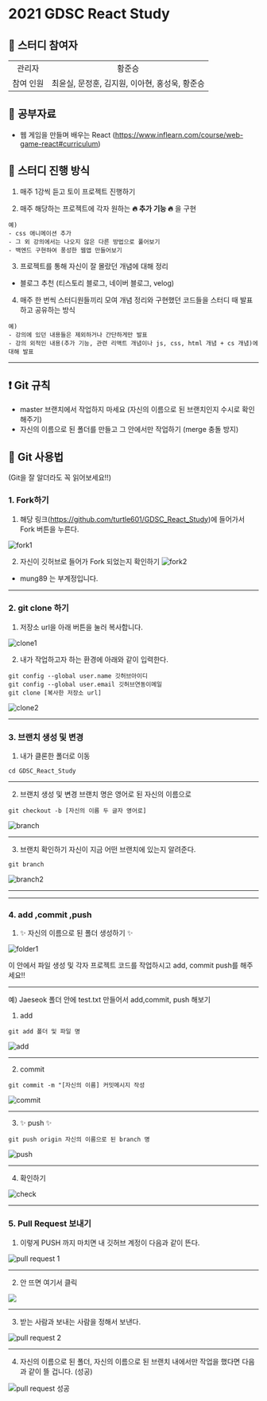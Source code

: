 # 2021 GDSC React Study

## 🎉 스터디 참여자

|           |                                                |
| :-------: | :--------------------------------------------: |
|  관리자   |                     황준승                     |
| 참여 인원 | 최윤실, 문정훈, 김지원, 이아현, 홍성욱, 황준승 |

## 🧾 공부자료

- 웹 게임을 만들며 배우는 React
  (https://www.inflearn.com/course/web-game-react#curriculum)

## 📌 스터디 진행 방식

1. 매주 1강씩 듣고 토이 프로젝트 진행하기

2. 매주 해당하는 프로젝트에 각자 원하는 **🔥 추가 기능 🔥** 을 구현

```
예)
- css 애니메이션 추가
- 그 외 강의에서는 나오지 않은 다른 방법으로 풀어보기
- 백엔드 구현하여 풍성한 웹앱 만들어보기
```

3. 프로젝트를 통해 자신이 잘 몰랐던 개념에 대해 정리

- 블로그 추천 (티스토리 블로그, 네이버 블로그, velog)

4. 매주 한 번씩 스터디원들끼리 모여 개념 정리와 구현했던 코드들을 스터디 때 발표하고 공유하는 방식

```
예)
- 강의에 있던 내용들은 제외하거나 간단하게만 발표
- 강의 외적인 내용(추가 기능, 관련 리액트 개념이나 js, css, html 개념 + cs 개념)에 대해 발표
```

---

## ❗ Git 규칙

- master 브랜치에서 작업하지 마세요
  (자신의 이름으로 된 브랜치인지 수시로 확인해주기)
- 자신의 이름으로 된 폴더를 만들고 그 안에서만 작업하기
  (merge 충돌 방지)

## 🚩 Git 사용법

(Git을 잘 알더라도 꼭 읽어보세요!!)

### 1. Fork하기

1. 해당 링크(https://github.com/turtle601/GDSC_React_Study)에 들어가서 Fork 버튼을 누른다.

![fork1](https://user-images.githubusercontent.com/90830490/133703038-fa4e7a05-b8ab-4277-b754-48d884669b27.PNG)

2. 자신이 깃허브로 들어가 Fork 되었는지 확인하기
   ![fork2](https://user-images.githubusercontent.com/90830490/133703728-367e1b59-8a63-41ad-8704-d8b070618840.PNG)

- mung89 는 부계정입니다.

---

### 2. git clone 하기

1. 저장소 url을 아래 버튼을 눌러 복사합니다.

![clone1](https://user-images.githubusercontent.com/90830490/133704528-bc4ceb5d-9d7b-4b48-a01e-593387282a66.PNG)

2. 내가 작업하고자 하는 환경에 아래와 같이 입력한다.

```
git config --global user.name 깃허브아이디
git config --global user.email 깃허브연동이메일
git clone [복사한 저장소 url]
```

![clone2](https://user-images.githubusercontent.com/90830490/133704866-0377cbb8-00fe-4871-a467-00e563d4c5f3.PNG)

---

### 3. 브랜치 생성 및 변경

1. 내가 클론한 폴더로 이동

```
cd GDSC_React_Study
```

---

2. 브랜치 생성 및 변경
   브랜치 명은 영어로 된 자신의 이름으로

```
git checkout -b [자신의 이름 두 글자 영어로]
```

![branch](https://user-images.githubusercontent.com/90830490/133706049-3a69ccd9-d7a1-43d4-a71a-22d298686e8c.PNG)

---

3. 브랜치 확인하기
   자신이 지금 어떤 브랜치에 있는지 알려준다.

```
git branch
```

![branch2](https://user-images.githubusercontent.com/90830490/133706518-14c9f02b-b143-4abd-9384-8fe60d06a82c.PNG)

---

---

### 4. add ,commit ,push

1. ✨ 자신의 이름으로 된 폴더 생성하기 ✨

![folder1](https://user-images.githubusercontent.com/90830490/133706986-e93fc20d-1297-4567-a8b7-31e000317109.PNG)

이 안에서 파일 생성 및 각자 프로젝트 코드를 작업하시고
add, commit push를 해주세요!!

---

예) Jaeseok 폴더 안에 test.txt 만들어서 add,commit, push 해보기

1. add

```
git add 폴더 및 파일 명
```

![add](https://user-images.githubusercontent.com/90830490/133708098-3db7050d-395a-4323-b896-88d4f2f30a91.PNG)

---

2. commit

```
git commit -m "[자신의 이름] 커밋메시지 작성
```

![commit](https://user-images.githubusercontent.com/90830490/133708127-aa8bb5a5-f6ab-4bf4-abad-1983052fa187.PNG)

---

3. ✨ push ✨

```
git push origin 자신의 이름으로 된 branch 명
```

![push](https://user-images.githubusercontent.com/90830490/133708168-c279a932-6f59-4cc2-99bf-1829146a1af1.PNG)

---

4. 확인하기

![check](https://user-images.githubusercontent.com/90830490/133709215-b879cc10-b434-43c9-be3f-14494d541390.PNG)

---

### 5. Pull Request 보내기

1. 이렇게 PUSH 까지 마치면 내 깃허브 계정이 다음과 같이 뜬다.

![pull request 1](https://user-images.githubusercontent.com/90830490/133708462-22b645a7-46ca-43d2-b6bd-98dc6299ab43.PNG)

---

2. 안 뜨면 여기서 클릭

![](https://images.velog.io/images/mung89/post/4d5aa9f2-9de6-416c-8d6d-cbe93cbe37cd/%EB%A7%88%EC%A7%80%EB%A7%89.PNG)

---

3. 받는 사람과 보내는 사람을 정해서 보낸다.

![pull request 2](https://user-images.githubusercontent.com/90830490/133709714-7487fbfb-8f32-4f5f-910f-ea8c7584c98b.PNG)

---

4. 자신의 이름으로 된 폴더, 자신의 이름으로 된 브랜치 내에서만 작업을 했다면 다음과 같이 뜰 겁니다. (성공)

![pull request 성공](https://user-images.githubusercontent.com/90830490/133711702-87b54aa6-40bd-444b-85ba-b9ab301ece02.PNG)
